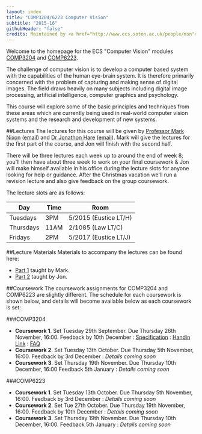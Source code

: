 ```yaml
---
layout: index
title: "COMP3204/6223 Computer Vision"
subtitle: "2015-16"
githubHeader: "false"
credits: Maintained by <a href="http://www.ecs.soton.ac.uk/people/msn">Professor Mark Nixon</a> and <a href="http://www.ecs.soton.ac.uk/people/jsh2">Dr Jonathon Hare</a>.
---
```


Welcome to the homepage for the ECS "Computer Vision" modules [COMP3204](https://secure.ecs.soton.ac.uk/module/COMP3204) and [COMP6223](https://secure.ecs.soton.ac.uk/module/COMP6223).

The challenge of computer vision is to develop a computer based system with the capabilities of the human eye-brain system. It is therefore primarily concerned with the problem of capturing and making sense of digital images. The field draws heavily on many subjects including digital image processing, artificial intelligence, computer graphics and psychology.

This course will explore some of the basic principles and techniques from these areas which are currently being used in real-world computer vision systems and the research and development of new systems.

##Lectures
The lectures for this course will be given by [Professor Mark Nixon](http://www.ecs.soton.ac.uk/people/msn) ([email](mailto:msn@ecs.soton.ac.uk)) and <a href="http://www.ecs.soton.ac.uk/people/jsh2">Dr Jonathon Hare</a> ([email](mailto:jsh2@ecs.soton.ac.uk)). Mark will give the lectures for the first part of the course, and Jon will finish with the second half. 

There will be three lectures each week up to around the end of week 8; you'll then have about three week to work on your final coursework & Jon will make himself available in his office during the lecture slots for anyone looking for help or guidance. After the Christmas vacation we'll run a revision lecture and also give feedback on the group coursework. 

The lecture slots are as follows:

Day       | Time | Room   
----------|------|-----------------------
Tuesdays  | 3PM  | 5/2015 (Eustice LT/H)
Thursdays | 11AM | 2/1085 (Law LT/C)
Fridays   | 2PM  | 5/2017 (Eustice LT/J)

##Lecture Materials
Materials to accompany the lectures can be found here:

* [Part 1](part1.html) taught by Mark.
* [Part 2](part2.html) taught by Jon.

##Coursework
The coursework assignments for COMP3204 and COMP6223 are slightly different. The schedule for each coursework is shown below, and details will become available below as each coursework is set:

###COMP3204

* **Coursework 1**. Set Tuesday 29th September. Due Thursday 26th November, 16:00. Feedback by 10th December : [Specification](cw/coursework1.html) : [Handin Link](https://handin.ecs.soton.ac.uk/handin/1415/COMP3204/1/) : [FAQ](cw/coursework1-faq.html) 
* **Coursework 2**. Set Tuesday 13th October. Due Thursday 5th November, 16:00. Feedback by 3rd December : *Details coming soon*
* **Coursework 3**. Set Thursday 19th November. Due Thursday 10th December, 16:00 Feedback 5th January : *Details coming soon*

<!--- [Specification](cw/coursework2.html) : [Handin Link](https://handin.ecs.soton.ac.uk/handin/1415/COMP3204/2/) -->
<!--- [Specification](cw/coursework3.html) : [Handin Link](https://handin.ecs.soton.ac.uk/handin/1415/COMP3204/3/) -->

###COMP6223

* **Coursework 1**. Set Tuesday 13th October. Due Thursday 5th November, 16:00. Feedback by 3rd December : *Details coming soon*
* **Coursework 2**. Set Tue 27th October. Due Thursday 19th November, 16:00. Feedback by 10th December : *Details coming soon*
* **Coursework 3**. Set Thursday 19th November. Due Thursday 10th December, 16:00. Feedback 5th January : *Details coming soon*

<!--- [Specification](cw/c6223_coursework1.html) : [Handin Link](https://handin.ecs.soton.ac.uk/handin/1415/COMP6223/3/) -->
<!--- [Specification](cw/c6223_coursework2.html) : [Handin Link](https://handin.ecs.soton.ac.uk/handin/1415/COMP6223/1/) -->
<!--- [Specification](cw/c6223_coursework3.html) : [Handin Link](https://handin.ecs.soton.ac.uk/handin/1415/COMP6223/4/) -->

